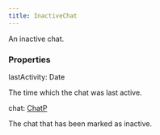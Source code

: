 ```yaml
---
title: InactiveChat
---
```


An inactive chat.

### Properties

<div class="flex flex-col gap-3"><div><div class="flex gap-2"><div class="font-mono p" id="p_lastActivity" data-anchor><span class="font-bold">lastActivity</span><span class="opacity-50">:</span> <span href="/">Date</span></div></div><div class="pl-3"><div class="no-margin">

The time which the chat was last active.

</div></div></div><div><div class="flex gap-2"><div class="font-mono p" id="p_chat" data-anchor><span class="font-bold">chat</span><span class="opacity-50">:</span> <a href="/gh/types/chatp"  >ChatP</a></div></div><div class="pl-3"><div class="no-margin">

The chat that has been marked as inactive.

</div></div></div></div>

